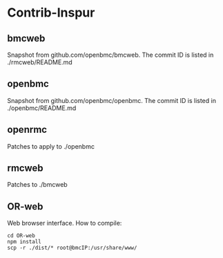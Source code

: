 # Contrib-Inspur

## bmcweb
Snapshot from github.com/openbmc/bmcweb.   The commit ID is listed in ./rmcweb/README.md

## openbmc
Snapshot from github.com/openbmc/openbmc. The commit ID is listed in ./openbmc/README.md

## openrmc
Patches to apply to ./openbmc

## rmcweb
Patches to ./bmcweb

## OR-web
Web browser interface.
How to compile:

````
cd OR-web
npm install
scp -r ./dist/* root@bmcIP:/usr/share/www/
````